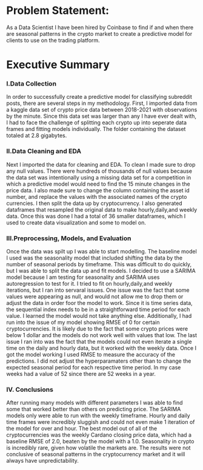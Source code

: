 # Problem Statement:
As a Data Scientist I have been hired by Coinbase to find if and when there are seasonal patterns in the crypto market to create a predictive model for clients to use on the trading platform. 


# Executive Summary
### I.Data Collection
   In order to successfully create a predictive model for classifying subreddit posts, there are several steps in my methodology. First, I imported data from a kaggle data set of crypto price data between 2018-2021 with observations by the minute. Since this data set was larger than any I have ever dealt with, I had to face the challenge of splitting each crypto up into seperate data frames and fitting models individually. The folder containing the dataset totaled at 2.8 gigabytes. 
### II.Data Cleaning and EDA
   Next I imported the data for cleaning and EDA. To clean I made sure to drop any null values. There were hundreds of thousands of null values because the data set was intentionally using a missing data set for a competition in which a predictive model would need to find the 15 minute changes in the price data. I also made sure to change the column containing the asset id number, and replace the values with the associated names of the crypto currencies. I then split the data up by cryptocurrency. I also generated dataframes that resampled the original data to make hourly,daily,and weekly data. Once this was done I had a total of 36 smaller dataframes, which I used to create data visualization and some to model on. 
### III.Preprocessing, Models, and Evaluation
Once the data was spilt up I was able to start modelling. The baseline model I used was the seasonality model that included shifting the data by the number of seasonal periods by timeframe. This was difficult to do quickly, but I was able to split the data up and fit models. I decided to use a SARIMA model because I am testing for seasonality and SARIMA uses autoregression to test for it. I tried to fit on hourly,daily,and weekly iterations, but I ran into servaral issues. One issue was the fact that some values were appearing as null, and would not allow me to drop them or adjust the data in order foor the model to work. Since it is time series data, the sequential index needs to be in a straightforward time period for each value. I learned the model would not take anything else. Additionally, I had run into the issue of my model showing RMSE of 0 for certain cryptocurrencies. It is likely due to the fact that some crypto prices were below 1 dollar and the models do not work well with values that low. The last issue I ran into was the fact that the models could not even iterate a single time on the daily and hourly data, but it worked with the weekly data. Once I got the model working I used RMSE to measure the accuracy of the predictions. I did not adjust the hyperparamaters other than to change the expected seasonal period for each respective time period. In my case weeks had a value of 52 since there are 52 weeks in a year. 
### IV. Conclusions
After running many models with different parameters I was able to find some that worked better than others on predicting price. The SARIMA models only were able to run with the weekly timeframe. Hourly and daily time frames were incredibly sluggish and could not even make 1 iteration of the model for over and hour. The best model out of all of the cryptocurrencies was the weekly Cardano closing price data, which had a baseline RMSE of 2.0, beaten by the model with a 1.0. Seasonality in crypto is incredibly rare, given how volatile the markets are. The results were not conclusive of seasonal patterns in the cryptocurrency market and it will always have unpredictability. 


